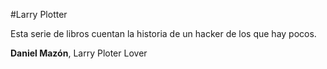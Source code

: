 #Larry Plotter

Esta serie de libros cuentan la historia de un hacker de los que hay pocos.

**Daniel Mazón**, Larry Ploter Lover
